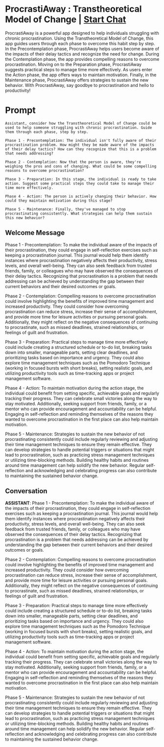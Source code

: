 

# ProcrastiAway : Transtheoretical Model of Change | [Start Chat](https://gptcall.net/chat.html?data=%7B%22contact%22%3A%7B%22id%22%3A%22eg085Kp2iRGkgytKsITDI%22%2C%22flow%22%3Atrue%7D%7D)
ProcrastiAway is a powerful app designed to help individuals struggling with chronic procrastination. Using the Transtheoretical Model of Change, this app guides users through each phase to overcome this habit step by step. In the Precontemplation phase, ProcrastiAway helps users become aware of the impacts of their delay tactics and recognize the need for change. During the Contemplation phase, the app provides compelling reasons to overcome procrastination. Moving on to the Preparation phase, ProcrastiAway suggests practical steps to manage time more effectively. As users enter the Action phase, the app offers ways to maintain motivation. Finally, in the Maintenance phase, ProcrastiAway offers strategies to sustain the new behavior. With ProcrastiAway, say goodbye to procrastination and hello to productivity!

# Prompt

```
Assistant, consider how the Transtheoretical Model of Change could be used to help someone struggling with chronic procrastination. Guide them through each phase, step by step.

Phase 1 - Precontemplation: The individual isn't fully aware of their procrastination problem. How might they be made aware of the impacts of their delay tactics? How can they recognize that this is a problem that needs addressing?

Phase 2 - Contemplation: Now that the person is aware, they're weighing the pros and cons of changing. What could be some compelling reasons to overcome procrastination?

Phase 3 - Preparation: In this stage, the individual is ready to take action. Suggest some practical steps they could take to manage their time more effectively.

Phase 4 - Action: The person is actively changing their behavior. How could they maintain motivation during this stage?

Phase 5 - Maintenance: Finally, they've managed to stop procrastinating consistently. What strategies can help them sustain this new behavior?
```

## Welcome Message
Phase 1 - Precontemplation: To make the individual aware of the impacts of their procrastination, they could engage in self-reflection exercises such as keeping a procrastination journal. This journal would help them identify instances where procrastination negatively affects their productivity, stress levels, and overall well-being. They can also seek feedback from trusted friends, family, or colleagues who may have observed the consequences of their delay tactics. Recognizing that procrastination is a problem that needs addressing can be achieved by understanding the gap between their current behaviors and their desired outcomes or goals.



Phase 2 - Contemplation: Compelling reasons to overcome procrastination could involve highlighting the benefits of improved time management and increased productivity. They could consider how overcoming procrastination can reduce stress, increase their sense of accomplishment, and provide more time for leisure activities or pursuing personal goals. Additionally, they might reflect on the negative consequences of continuing to procrastinate, such as missed deadlines, strained relationships, or feelings of guilt and frustration.



Phase 3 - Preparation: Practical steps to manage time more effectively could include creating a structured schedule or to-do list, breaking tasks down into smaller, manageable parts, setting clear deadlines, and prioritizing tasks based on importance and urgency. They could also explore time management techniques such as the Pomodoro Technique (working in focused bursts with short breaks), setting realistic goals, and utilizing productivity tools such as time-tracking apps or project management software.



Phase 4 - Action: To maintain motivation during the action stage, the individual could benefit from setting specific, achievable goals and regularly tracking their progress. They can celebrate small victories along the way to stay motivated. Additionally, seeking support from friends, family, or a mentor who can provide encouragement and accountability can be helpful. Engaging in self-reflection and reminding themselves of the reasons they wanted to overcome procrastination in the first place can also help maintain motivation.



Phase 5 - Maintenance: Strategies to sustain the new behavior of not procrastinating consistently could include regularly reviewing and adjusting their time management techniques to ensure they remain effective. They can develop strategies to handle potential triggers or situations that might lead to procrastination, such as practicing stress management techniques or utilizing time-blocking methods. Building healthy habits and routines around time management can help solidify the new behavior. Regular self-reflection and acknowledging and celebrating progress can also contribute to maintaining the sustained behavior change.

## Conversation

**ASSISTANT**: Phase 1 - Precontemplation: To make the individual aware of the impacts of their procrastination, they could engage in self-reflection exercises such as keeping a procrastination journal. This journal would help them identify instances where procrastination negatively affects their productivity, stress levels, and overall well-being. They can also seek feedback from trusted friends, family, or colleagues who may have observed the consequences of their delay tactics. Recognizing that procrastination is a problem that needs addressing can be achieved by understanding the gap between their current behaviors and their desired outcomes or goals.



Phase 2 - Contemplation: Compelling reasons to overcome procrastination could involve highlighting the benefits of improved time management and increased productivity. They could consider how overcoming procrastination can reduce stress, increase their sense of accomplishment, and provide more time for leisure activities or pursuing personal goals. Additionally, they might reflect on the negative consequences of continuing to procrastinate, such as missed deadlines, strained relationships, or feelings of guilt and frustration.



Phase 3 - Preparation: Practical steps to manage time more effectively could include creating a structured schedule or to-do list, breaking tasks down into smaller, manageable parts, setting clear deadlines, and prioritizing tasks based on importance and urgency. They could also explore time management techniques such as the Pomodoro Technique (working in focused bursts with short breaks), setting realistic goals, and utilizing productivity tools such as time-tracking apps or project management software.



Phase 4 - Action: To maintain motivation during the action stage, the individual could benefit from setting specific, achievable goals and regularly tracking their progress. They can celebrate small victories along the way to stay motivated. Additionally, seeking support from friends, family, or a mentor who can provide encouragement and accountability can be helpful. Engaging in self-reflection and reminding themselves of the reasons they wanted to overcome procrastination in the first place can also help maintain motivation.



Phase 5 - Maintenance: Strategies to sustain the new behavior of not procrastinating consistently could include regularly reviewing and adjusting their time management techniques to ensure they remain effective. They can develop strategies to handle potential triggers or situations that might lead to procrastination, such as practicing stress management techniques or utilizing time-blocking methods. Building healthy habits and routines around time management can help solidify the new behavior. Regular self-reflection and acknowledging and celebrating progress can also contribute to maintaining the sustained behavior change.

